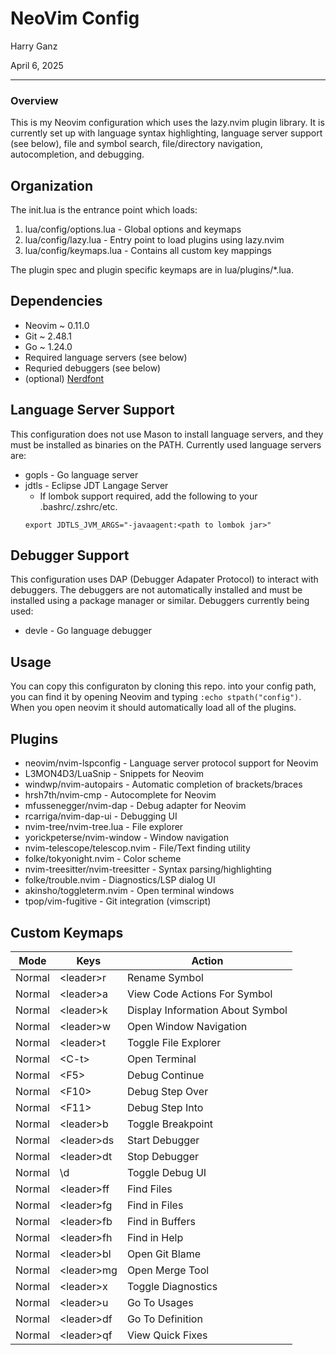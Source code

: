 # NeoVim Config

Harry Ganz

April 6, 2025

----

### Overview

This is my Neovim configuration which uses the lazy.nvim plugin library. It is currently set up
with language syntax highlighting, language server support (see below), file and symbol search, file/directory
navigation, autocompletion, and debugging. 

## Organization

The init.lua is the entrance point which loads: 
1. lua/config/options.lua - Global options and keymaps 
2. lua/config/lazy.lua - Entry point to load plugins using lazy.nvim
3. lua/config/keymaps.lua - Contains all custom key mappings

The plugin spec and plugin specific keymaps are in lua/plugins/\*.lua.

## Dependencies

* Neovim ~ 0.11.0
* Git  ~ 2.48.1
* Go ~ 1.24.0
* Required language servers (see below)
* Requried debuggers (see below)
* (optional) [Nerdfont](https://www.nerdfonts.com/) 

## Language Server Support

This configuration does not use Mason to install language servers, and they must be installed
as binaries on the PATH. Currently used language servers are:

* gopls - Go language server
* jdtls - Eclipse JDT Langage Server
    * If lombok support required, add the following to your .bashrc/.zshrc/etc. 
    ```
    export JDTLS_JVM_ARGS="-javaagent:<path to lombok jar>"
    ```

## Debugger Support

This configuration uses DAP (Debugger Adapater Protocol) to interact with debuggers. The debuggers
are not automatically installed and must be installed using a package manager or similar. 
Debuggers currently being used:

* devle - Go language debugger

## Usage

You can copy this configuraton by cloning this repo. into your config path, you can find it by opening 
Neovim and typing `:echo stpath("config")`. When you open neovim it should automatically load all of the plugins.

## Plugins 

* neovim/nvim-lspconfig - Language server protocol support for Neovim 
* L3MON4D3/LuaSnip - Snippets for Neovim 
* windwp/nvim-autopairs - Automatic completion of brackets/braces 
* hrsh7th/nvim-cmp - Autocomplete for Neovim
* mfussenegger/nvim-dap - Debug adapter for Neovim 
* rcarriga/nvim-dap-ui - Debugging UI 
* nvim-tree/nvim-tree.lua - File explorer
* yorickpeterse/nvim-window - Window navigation
* nvim-telescope/telescop.nvim - File/Text finding utility
* folke/tokyonight.nvim - Color scheme
* nvim-treesitter/nvim-treesitter - Syntax parsing/highlighting
* folke/trouble.nvim - Diagnostics/LSP dialog UI
* akinsho/toggleterm.nvim - Open terminal windows 
* tpop/vim-fugitive - Git integration (vimscript)

## Custom Keymaps 

| Mode | Keys | Action            |
| ---- | ---- | ------            |
| Normal | \<leader\>r | Rename Symbol |
| Normal | \<leader\>a | View Code Actions For Symbol |
| Normal | \<leader\>k | Display Information About Symbol |
| Normal | \<leader\>w | Open Window Navigation |
| Normal | \<leader\>t | Toggle File Explorer |
| Normal | \<C-t\> | Open Terminal |
| Normal | \<F5\> | Debug Continue |
| Normal | \<F10\> | Debug Step Over |
| Normal | \<F11\> | Debug Step Into |
| Normal | \<leader\>b | Toggle Breakpoint |
| Normal | \<leader\>ds | Start Debugger |
| Normal | \<leader\>dt | Stop Debugger |
| Normal | \\d | Toggle Debug UI |
| Normal | \<leader\>ff| Find Files |
| Normal | \<leader\>fg | Find in Files |
| Normal | \<leader\>fb | Find in Buffers |
| Normal | \<leader\>fh | Find in Help |
| Normal | \<leader\>bl | Open Git Blame |
| Normal | \<leader\>mg | Open Merge Tool |
| Normal | \<leader\>x | Toggle Diagnostics |
| Normal | \<leader\>u | Go To Usages | 
| Normal | \<leader\>df | Go To Definition |
| Normal | \<leader\>qf | View Quick Fixes |

